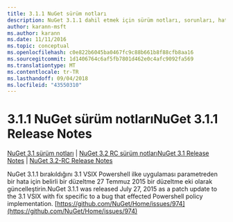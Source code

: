 ```yaml
---
title: 3.1.1 NuGet sürüm notları
description: NuGet 3.1.1 dahil etmek için sürüm notları, sorunları, hata düzeltmeleri, eklenen özellikler ve dcr bilinir.
author: karann-msft
ms.author: karann
ms.date: 11/11/2016
ms.topic: conceptual
ms.openlocfilehash: c0e822b6045ba0467fc9c88b661b8f88cfb8aa16
ms.sourcegitcommit: 1d1406764c6af5fb7801d462e0c4afc9092fa569
ms.translationtype: MT
ms.contentlocale: tr-TR
ms.lasthandoff: 09/04/2018
ms.locfileid: "43550310"
---
```

# <a name="nuget-311-release-notes"></a><span data-ttu-id="b8c57-103">3.1.1 NuGet sürüm notları</span><span class="sxs-lookup"><span data-stu-id="b8c57-103">NuGet 3.1.1 Release Notes</span></span>

<span data-ttu-id="b8c57-104">[NuGet 3.1 sürüm notları](../release-notes/nuget-3.1.md) | [NuGet 3.2 RC sürüm notları](../release-notes/nuget-3.2-RC.md)</span><span class="sxs-lookup"><span data-stu-id="b8c57-104">[NuGet 3.1 Release Notes](../release-notes/nuget-3.1.md) | [NuGet 3.2-RC Release Notes](../release-notes/nuget-3.2-RC.md)</span></span>

<span data-ttu-id="b8c57-105">NuGet 3.1.1 bırakıldığını 3.1 VSIX Powershell ilke uygulaması parametreden bir hata için belirli bir düzeltme 27 Temmuz 2015 bir düzeltme eki olarak güncelleştirin.</span><span class="sxs-lookup"><span data-stu-id="b8c57-105">NuGet 3.1.1 was released July 27, 2015 as a patch update to the 3.1 VSIX with fix specific to a bug that effected Powershell policy implementation.</span></span>
[https://github.com/NuGet/Home/issues/974](https://github.com/NuGet/Home/issues/974)